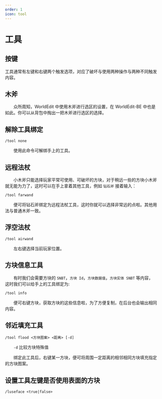 ```yaml
---
order: 1
icon: tool
---
```


# 工具

## 按键

工具通常有左键和右键两个触发选项，对应了破坏与使用两种操作与两种不同触发内容。

## 木斧

&emsp;&emsp;众所周知，WorldEdit 中使用木斧进行选区的设置，在 WorldEdit-BE 中也是如此。你可以从背包中掏出一把木斧进行选区的选择。

## 解除工具绑定

```text
/tool none
```

&emsp;&emsp;使用此命令可解绑手上的工具。

## 远程法杖

&emsp;&emsp;小木斧只能选择玩家平常可使用、可破坏的方块，对于稍远一些的方块小木斧就无能为力了，这时可以在手上拿着其他工具，例如 `钻石斧`
 接着输入：

```text
/tool farwand
```

&emsp;&emsp;便可将钻石斧绑定为远程法杖工具，这时你就可以选择非常远的点啦。其他用法与普通木斧一致。

## 浮空法杖

```text
/tool airwand
```

&emsp;&emsp;左右键选择当前玩家位置。

## 方块信息工具

&emsp;&emsp;有时我们会需要方块的 `SNBT`，`方块 Id`，`方块数据值`，`方块实体 SNBT` 等内容，这时我们可以给手上的工具绑定为:

```text
/tool info
```

&emsp;&emsp;便可右键方块，获取方块的这些信息啦，为了方便复制，在后台也会输出相同内容。

## 邻近填充工具

```text
/tool flood <方块图案> <距离> [-d]
```

&emsp;&emsp;`-d` 比较方块特殊值

&emsp;&emsp;绑定此工具后，右键某一方块，便可将周围一定距离的相邻相同方块填充指定的方块图案。

## 设置工具左键是否使用表面的方块

```text
/luseface <true|false>
```
